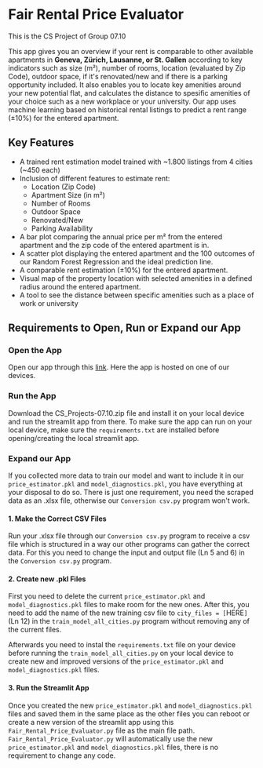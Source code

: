 # Fair Rental Price Evaluator

This is the CS Project of Group 07.10

This app gives you an overview if your rent is comparable to other available apartments in **Geneva, Zürich, Lausanne, or St. Gallen** according to key indicators such as size (m²), number of rooms, location (evaluated by Zip Code), outdoor space, if it's renovated/new and if there is a parking opportunity included. It also enables you to locate key amenities around your new potential flat, and calculates the distance to spesific amenities of your choice such as a new workplace or your university. Our app uses machine learning based on historical rental listings to predict a rent range (±10%) for the entered apartment.

## Key Features

- A trained rent estimation model trained with ~1.800 listings from 4 cities (~450 each)
- Inclusion of different features to estimate rent:
  - Location (Zip Code)
  - Apartment Size (in m²)
  - Number of Rooms
  - Outdoor Space
  - Renovated/New
  - Parking Availability
- A bar plot comparing the annual price per m² from the entered apartment and the zip code of the entered apartment is in.
- A scatter plot displaying the entered apartment and the 100 outcomes of our Random Forest Regression and the ideal prediction line.
- A comparable rent estimation (±10%) for the entered apartment.
- Visual map of the property location with selected amenities in a defined radius around the entered apartment.
- A tool to see the distance between specific amenities such as a place of work or university

## Requirements to Open, Run or Expand our App

### Open the App

Open our app through this [link](https://fairrentalpriceevaluator.streamlit.app). Here the app is hosted on one of our devices.

### Run the App

Download the CS_Projects-07.10.zip file and install it on your local device and run the streamlit app from there.
To make sure the app can run on your local device, make sure the `requirements.txt` are installed before opening/creating the local streamlit app.

### Expand our App

If you collected more data to train our model and want to include it in our `price_estimator.pkl` and `model_diagnostics.pkl`, you have everything at your disposal to do so. There is just one requirement, you need the scraped data as an .xlsx file, otherwise our `Conversion csv.py` program won't work.

#### 1. Make the Correct CSV Files

Run your .xlsx file through our `Conversion csv.py` program to receive a csv file which is structured in a way our other programs can gather the correct data. For this you need to change the input and output file (Ln 5 and 6) in the `Conversion csv.py` program.

#### 2. Create new .pkl Files

First you need to delete the current `price_estimator.pkl` and `model_diagnostics.pkl` files to make room for the new ones. After this, you need to add the name of the new training csv file to `city_files = [`HERE`]`(Ln 12) in the `train_model_all_cities.py` program without removing any of the current files.

Afterwards you need to instal the `requirements.txt` file on your device before running the `train_model_all_cities.py` on your local device to create new and improved versions of the `price_estimator.pkl` and `model_diagnostics.pkl` files.

#### 3. Run the Streamlit App

Once you created the new `price_estimator.pkl` and `model_diagnostics.pkl` files and saved them in the same place as the other files you can reboot or create a new version of the streamlit app using this `Fair_Rental_Price_Evaluator.py` file as the main file path. `Fair_Rental_Price_Evaluator.py` will automatically use the new `price_estimator.pkl` and `model_diagnostics.pkl` files, there is no requirement to change any code.